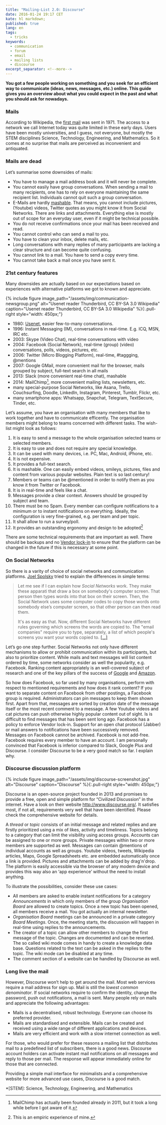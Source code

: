 ```yaml
---
title: "Mailing-List 2.0: Discourse"
date: 2016-01-24 19:17 CET
kate: hl markdown;
published: true
lang: en
tags:
  - tricks
keywords:
  - communication
  - forum
  - email
  - mailing lists
  - discourse
excerpt_separator: <!--more-->
---
```


**You got a few people working on something and you seek for an efficient way to
communicate (ideas, news, messages, etc.) online. This guide gives you an overview about
what you could expect in the past and what you should ask for nowadays.**

### Mails

According to Wikipedia, the [first mail](https://en.wikipedia.org/wiki/Ray_Tomlinson)
was sent in 1971. The access to a network we call Internet today was quite limited
in these early days. Users have been mostly universities, and I guess, not everyone,
but mostly the STEM disciplines Science, Technology, Engineering, and Mathematics.
So it comes at no surprise that mails are perceived as inconvenient and antiquated.

<!--more-->

### Mails are dead

Let’s summarise some downsides of mails:

- You have to manage a mail address book and it will never be complete.
- You cannot easily have group conversations. When sending a mail to many recipients,
  one has to rely on everyone maintaining the same recipient list. Individuals
  cannot quit such a group conversation.
- E-Mails are hardly [mashable](http://www.urbandictionary.com/define.php?term=mashable&defid=2555425).
  That means, you cannot include pictures, (Youtube) videos, Twitter quotes as you
  might know it from Social Networks. There are links and attachments. Everything
  else is mostly out of scope for an everyday user, even if it might be technical
  possible.
- You do not receive confirmations once your mail has been received and read.
- You cannot control who can send a mail to you.
- You have to clean your inbox, delete mails, etc.
- Long conversations with many replies of many participants are lacking a clear
  structure and can become quite confusing.
- You cannot link to a mail. You have to send a copy every time.
- You cannot take back a mail once you have sent it.

<!-- more -->

### 21st century features

Many downsides are actually based on our expectations based on experiences with
alternative platforms we got to known and appreciate.

{% include figure image_path="/assets/img/communication-newsgroup.png" alt="Usenet reader Thunderbird, CC BY-SA 3.0 Wikipedia" caption="Usenet reader Thunderbird, CC BY-SA 3.0 Wikipedia" %}{:.pull-right style="width: 450px;"}
- 1980: [Usenet](https://en.wikipedia.org/wiki/Usenet), easier few-to-many conversations.
- 1996: Instant Messaging (IM), conversations in real-time. E.g. ICQ, MSN, IRC etc.
- 2003: Skype (Video Chat), real-time conversations with video
- 2004: Facebook (Social Network), real-time (group) (video) conversations, polls, videos, pictures, etc.
- 2006: Twitter (Micro Blogging Platform), real-time, #taggging, @mentions
- 2007: Google GMail, more convenient mail for the browser, mails grouped by subject, full-text search in all mails
- 2013: Slack (more convenient real-time chat), mashable
- 2014: MailChimp[^mc], more convenient mailing lists, newsletters, etc.
- many special-purpose Social Networks, like Asana, Trello, Couchsurfing, Doodle, LinkedIn, Instagram, Pinterest, Tumblr, Flickr, etc.
- many smartphone apps: Whatsapp, Snapchat, Telegram, TextSecure, Tinder, etc.

[^mc]: MailChimp has actually been founded already in 2011, but it took a long while before I got aware of it.

Let’s assume, you have an organisation with many members that like to work
together and have to communicate efficently. The organisation members might belong
to teams concerned with different tasks. The wish-list might look as follows:

1. It is easy to send a message to the whole organisation selected teams or selected members.
2. It is easy to use and does not require any special knowledge.
3. It can be used with many devices, i.e. PC, Mac, Android, iPhone, etc.
4. It is not expensive.
4. It provides a full-text search.
5. It is mashable. One can easily embed videos, smileys, pictures, files and content from
   various popular websites. Plain text is so last century!
6. Members or teams can be @mentioned in order to notify them as you know it from
   Twitter or Facebook.
7. It is in real-time and feels like a chat.
8. Messages provide a clear context. Answers should be grouped by subject and team.
9. There must be no Spam. Every member can configure notifications to a minimum or to
   instant notifications on everything. Ideally, the configuration is very fine-grained,
   e.g. per team and per topic.
10. It shall allow to run a survey/poll.
11. It provides an outstanding ergonomy and design to be adopted[^ergonomy]

[^ergonomy]: This is an empiric experience of mine.

There are some technical requirements that are important as well. There should
be backups and no [Vendor lock-in](https://en.wikipedia.org/wiki/Vendor_lock-in)
to ensure that the platform can be changed in the future if this is necessary at
some point.

### On Social Networks

So there is a varity of choice of social networks and communication platforms.
[Joel Spolsky][social networks] tried to explain the differences in simple terms:

> Let me see if I can explain how *Social Networks* work. They make these apparati
> that draw a box on somebody's computer screen. That person then types words into
> that box on their screen. Then, the Social  Network uses some computer codes
> to copy those words onto somebody else’s computer screen, so that other person
> can then read them.
>
> It's as easy as that. Now, different Social Networks have different rules
> governing which screens the words are copied to. The "email companies"
> require you to type, separately, a list of which people's screens you want your
> words copied to. [\[…\]][social networks]

Let’s go one step further. Social Networks not only have different mechanisms to
allow or prohibit communication within its participants, but also to prioritize
content. While mails and text messages will list content ordered by time, some
networks consider as well the popularity, e.g. Facebook. Ranking content appropriately
is an well-covered subject of research and one of the key pillars of the success
of [Google][pr] and [Amazon][reco].

[pr]: https://en.wikipedia.org/wiki/PageRank "Google PageRank"
[reco]: http://fortune.com/2012/07/30/amazons-recommendation-secret/ "Amazon Recommendation Algorithm"
[social networks]: https://plus.google.com/117114202722218150209/posts/KhMRNmgGniP?hl=en

So how does Facebook, so far used by many organisations, perform with respect to
mentioned requirements and how does it rank content? If you want to separate content
on Facebook from other postings, a Facebook group is required. Administrators can
pin messages to keep them shown first. Apart from that, messages are sorted by
creation date of the message itself or the most recent comment to a message. A
few Youtube videos and cat pictures can push otherwise highly popular content out
of sight. Is is difficult to find messages that has been sent long ago.
Facebook has a policy to enforce Vendor lock-in. Support for an open chat protocol (Jabber)
or mail answers to notifications have been successively removed. Messages on
Facebook cannot be archived. Facebook is not add-free. Facebook requires every
member to have an account. I am personally convinced that Facebook is inferior
compared to Slack, Google Plus and Discourse. I consider Discourse to be a very
good match so far. I explain why.

### Discourse discussion platform

{% include figure image_path="/assets/img/discourse-screenshot.jpg" alt="Discourse" caption="Discourse" %}{:.pull-right style="width: 450px;"}

Discourse is an open-source project founded in 2013 and promises to
provide a free, open and simple platform for “Civilized Discussion” in the internet.
Have a look on their website <http://www.discourse.org/>. It satisfies most, if
not all, requirements very well that have been identified. Please check the
comprehensive website for details.

A *thread* or *topic* consists of an initial message and related replies and
are firstly prioritized using a mix of likes, activity and timeliness. Topics
belong to a category that can limit the visibility using access groups. Accounts
can be assigned to one or more groups. Private messages within two or more members
are supported as well. Messages can contain @mentions of individual
accounts as well as groups. Youtube videos, tweets, Wikipedia articles, Maps, Google
Spreadsheets etc. are embedded automatically once a link is provided. Pictures and
attachments can be added by drag'n'drop. The platform is easily accessible via
the browser of any modern device and provides this way also an ‘app experience’ without
the need to install anything.

To illustrate the possibilities, consider these use cases:

- All members are asked to enable instant notifications for a category *Announcements*
  in which only members of the group *Organisation Board* are allowed to create topics.
  Once a new topic has been opened, all members receive a mail. You got actually an
  internal newsletter.
- *Organisation Board* meetings can be announced in a private category *Board Meetings*.
  Once, the meeting starts, the discussion will happen in real-time using replies to
  the announcements.
- The creator of a topic can allow other members to change the first message of the
  topic. Changes are documented and can be reverted. The so called wiki mode comes
  in handy to create a knowledge data base. Questions related to the text can be
  asked in the replies to the topic. The wiki mode can be disabled at any time.
- The comment section of a website can be handled by Discourse as well.

### Long live the mail

However, Discourse won’t help to get around the mail. Most web services require
a mail address for sign up. Mail is still the *lowest common denominator*. If
social networks require to confirm the identity, change the password, push out
notifications, a mail is sent. Many people rely on mails and appreciate the
following advantages:

- Mails is a decentralised, robust technology. Everyone can choose its preferred provider.
- Mails are standardised and extensible. Mails can be created and received using
  a wide range of different applications and devices.
- Mails are very efficient and work with a slow internet connection as well.

For those, who would prefer for these reasons a mailing list that distributes
mail to a predefined list of subscribers, there is a good news. Discourse account
holders can activate instant mail notifications on all messages and reply to those
per mail. The response will appear immediately online for those that are connected.

Providing a simple mail interface for minimalists and a comprehensive website
for more advanced use cases, Discourse is a good match.

*[STEM]: Science, Technology, Engineering, and Mathematics
